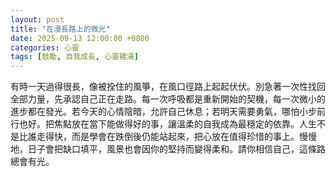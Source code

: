```yaml
---
layout: post
title: "在漫長路上的微光"
date: 2025-09-13 12:00:00 +0800
categories: 心靈
tags: [鼓勵, 自我成長, 心靈雞湯]
---
```


有時一天過得很長，像被拴住的風箏，在風口徑路上起起伏伏。別急著一次性找回全部力量，先承認自己正在走路。每一次呼吸都是重新開始的契機，每一次微小的進步都在發光。若今天的心情陰暗，允許自己休息；若明天需要勇氣，哪怕小步前行也好。把焦點放在當下能做得好的事，讓溫柔的自我成為最穩定的依靠。人生不是比誰走得快，而是學會在跌倒後仍能站起來，把心放在值得珍惜的事上。慢慢地，日子會把缺口填平，風景也會因你的堅持而變得柔和。請你相信自己，這條路總會有光。